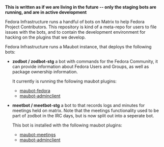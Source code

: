 **This is written as if we are living in the future -- only the staging bots are running, and are in active development**

Fedora Infrastructure runs a handful of bots on Matrix to help Fedora Project Contributors. This repository is kind of a meta-repo for users to file issues with the bots, and to contain the development environment for hacking on the plugins that we develop.

Fedora Infrastructure runs a Maubot instance, that deploys the following bots:

* **zodbot / zodbot-stg**
  a bot with commands for the Fedora Community, it can provide information about Fedora Users and Groups, as well as package ownership information.

  It currently is running the following maubot plugins:
  * [maubot-fedora](https://github.com/fedora-infra/maubot-fedora)
  * [maubot-adminclient](https://github.com/fedora-infra/maubot-adminclient)
* **meetbot / meetbot-stg**
  a bot to that records logs and minutes for meetings held on matrix. Note that the meetings functionality used to be part of zodbot in the IRC days, but is now split out into a seperate bot.

  This bot is installed with the following maubot plugins:
  * [maubot-meetings](https://github.com/GregSutcliffe/maubot-meetings)
  * [maubot-adminclient](https://github.com/fedora-infra/maubot-adminclient)


